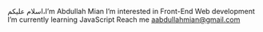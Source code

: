 اسلام علیکم،I’m Abdullah Mian
I’m interested in Front-End Web development
I’m currently learning JavaScript
Reach me aabdullahmian@gmail.com

<!---
Abdullah-Mian/Abdullah-Mian is a ✨ special ✨ repository because its `README.md` (this file) appears on your GitHub profile.
You can click the Preview link to take a look at your changes.
--->
